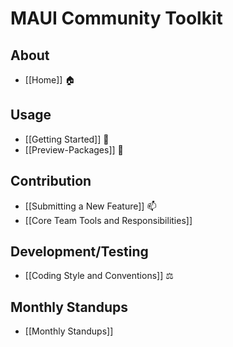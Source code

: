 # MAUI Community Toolkit

## About
* [[Home]] 🏠 

## Usage
* [[Getting Started]] 🙌
* [[Preview-Packages]] 🌙

## Contribution
* [[Submitting a New Feature]] 📫
* [[Core Team Tools and Responsibilities]]

## Development/Testing
* [[Coding Style and Conventions]] ⚖

## Monthly Standups
* [[Monthly Standups]]